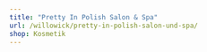 ```yaml
---
title: "Pretty In Polish Salon & Spa"
url: /willowick/pretty-in-polish-salon-und-spa/
shop: Kosmetik
---
```

